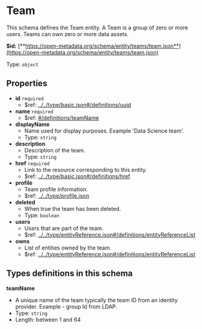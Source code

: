 # Team

This schema defines the Team entity. A Team is a group of zero or more users. Teams can own zero or more data assets.

**$id:** [**https://open-metadata.org/schema/entity/teams/team.json**](https://open-metadata.org/schema/entity/teams/team.json)

Type: `object`

## Properties

* **id** `required`
  * $ref: [../../type/basic.json\#/definitions/uuid](../types/basic.md#types-definitions-in-this-schema)
* **name** `required`
  * $ref: [\#/definitions/teamName](team.md#/definitions/teamName)
* **displayName**
  * Name used for display purposes. Example 'Data Science team'.
  * Type: `string`
* **description**
  * Description of the team.
  * Type: `string`
* **href** `required`
  * Link to the resource corresponding to this entity.
  * $ref: [../../type/basic.json\#/definitions/href](../types/basic.md#types-definitions-in-this-schema)
* **profile**
  * Team profile information.
  * $ref: [../../type/profile.json](../types/profile.md)
* **deleted**
  * When true the team has been deleted.
  * Type: `boolean`
* **users**
  * Users that are part of the team.
  * $ref: [../../type/entityReference.json\#/definitions/entityReferenceList](../types/entity-reference.md#types-definitions-in-this-schema)
* **owns**
  * List of entities owned by the team.
  * $ref: [../../type/entityReference.json\#/definitions/entityReferenceList](../types/entity-reference.md#types-definitions-in-this-schema)

## Types definitions in this schema

**teamName**

* A unique name of the team typically the team ID from an identity provider. Example - group Id from LDAP.
* Type: `string`
* Length: between 1 and 64

